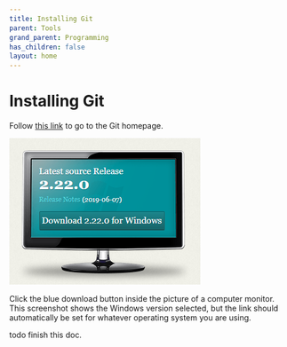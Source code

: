 ```yaml
---
title: Installing Git
parent: Tools
grand_parent: Programming
has_children: false
layout: home
---
```


# Installing Git

Follow [this link](https://git-scm.com/) to go to the Git homepage.

![Git-Download](../res/Git-Download.PNG)

Click the blue download button inside the picture of a computer monitor.  This screenshot shows the Windows version selected, but the link should automatically be set for whatever operating system you are using.

todo finish this doc.